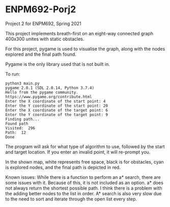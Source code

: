 # ENPM692-Porj2

Project 2 for ENPM692, Spring 2021

This project implements breath-first on an eight-way connected graph 400x300 unites with static obstacles.

For this project, pygame is used to visualise the graph, along with the nodes explored and the final path found.

Pygame is the only library used that is not built in.

To run:
```
python3 main.py
pygame 2.0.1 (SDL 2.0.14, Python 3.7.4)
Hello from the pygame community. https://www.pygame.org/contribute.html
Enter the X coordinate of the start point: 4
Enter the Y coordinate of the start point: 20
Enter the X coordinate of the target point: 6
Enter the Y coordinate of the target point: 9
Finding path...
Found path
Visited:  296
Path:  12
Done
```
The program will ask for what type of algorithm to use, followed by the start and target location.
If you enter an invalid point, it will re-prompt you.

In the shown map, white represents free space, black is for obstacles, cyan is explored nodes, and the final path is depicted in red.

Known issues:
While there is a function to perform an a* search, there are some issues with it.
Because of this, it is not included as an option.
a* does not always return the shortest possible path.
I think there is a problem with the adding better nodes to the list in order.
A* search is also very slow due to the need to sort and iterate through the open list every step.




